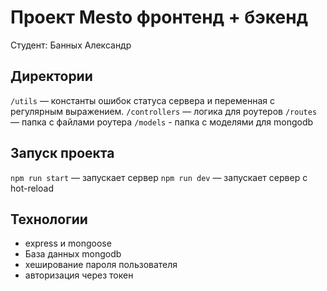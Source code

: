 # Проект Mesto фронтенд + бэкенд
Студент: Банных Александр
## Директории

`/utils` — константы ошибок статуса сервера и переменная с регулярным выражением.
`/controllers` — логика для роутеров
`/routes` — папка с файлами роутера
`/models` - папка с моделями для mongodb

## Запуск проекта

`npm run start` — запускает сервер
`npm run dev` — запускает сервер с hot-reload

## Технологии

* express и mongoose
* База данных mongodb
* хеширование пароля пользователя
* авторизация через токен
